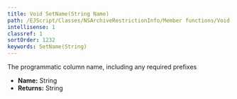 ```yaml
---
title: Void SetName(String Name)
path: /EJScript/Classes/NSArchiveRestrictionInfo/Member functions/Void SetName(String p_0)
intellisense: 1
classref: 1
sortOrder: 1232
keywords: SetName(String)
---
```



The programmatic column name, including any required prefixes



* **Name:** String
* **Returns:** String


